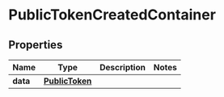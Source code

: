 

# PublicTokenCreatedContainer


## Properties

| Name | Type | Description | Notes |
|------------ | ------------- | ------------- | -------------|
|**data** | [**PublicToken**](PublicToken.md) |  |  |




